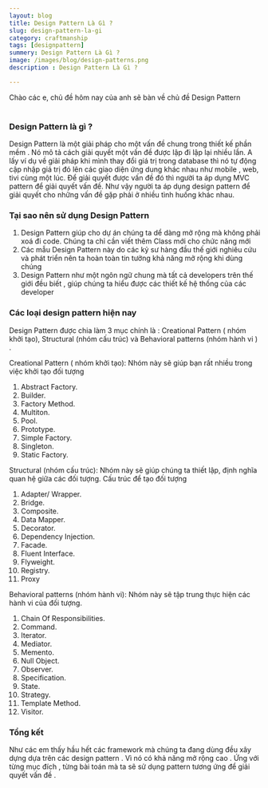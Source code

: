 ```yaml
---
layout: blog
title: Design Pattern Là Gì ? 
slug: design-pattern-la-gi
category: craftmanship
tags: [designpattern]
summery: Design Pattern Là Gì ?
image: /images/blog/design-patterns.png
description : Design Pattern Là Gì ?

---
```


Chào các e, chủ đề hôm nay của anh sẽ bàn về chủ đề  Design Pattern
<br><br>

### Design Pattern là gì ?
Design Pattern là một giải pháp cho một vấn đề chung trong thiết kế phần mềm . Nó mô tả cách giải quyết một vấn đề được lập đi lập lại
nhiều lần. A lấy ví dụ về giải pháp khi mình thay đổi giá trị trong database thì nó tự động cập nhập giá trị đó lên các giao diện ứng dung
khác nhau như mobile , web, tivi cùng một lúc. Để giải quyết được vấn đề đó thì người ta áp dụng MVC pattern để giải quyết vấn đề.
Như vậy người ta áp dụng design pattern để giải quyết cho những vấn đề gặp phải ở nhiều tình huống khác nhau.
<br>

### Tại sao nên sử dụng Design Pattern
1. Design Pattern giúp cho dự án chúng ta dể dàng mở rộng mà không phải xoá đi code. Chúng ta chỉ cần viết thêm Class mới cho 
chức năng mới
2. Các mẫu Design Pattern này do các kỷ sư hàng đầu thế giới nghiêu cứu và phát triển nên ta hoàn toàn tin tưởng khả 
năng mở rộng khi dùng chúng
3. Design Pattern như một ngôn ngữ chung mà tất cả developers trên thế giới đều biết , giúp chúng ta hiểu được các 
thiết kế hệ thống của các developer 

### Các loại design pattern hiện nay
Design Pattern được chia làm 3 mục chính là : Creational Pattern ( nhóm khởi tạo), Structural (nhóm cấu trúc) và Behavioral patterns (nhóm hành vi ) . 

Creational Pattern ( nhóm khởi tạo): Nhóm này sẽ giúp bạn rất nhiều trong việc khởi tạo đối tượng

1. Abstract Factory.
2. Builder.
3. Factory Method.
4. Multiton.
5. Pool.
6. Prototype.
7. Simple Factory.
8. Singleton.
10. Static Factory.

Structural (nhóm cấu trúc): Nhóm này sẽ giúp chúng ta thiết lập, định nghĩa quan hệ giữa các đối tượng. Cấu trúc để tạo đối tượng 

1. Adapter/ Wrapper.
2.    Bridge.
3.    Composite.
4.    Data Mapper.
5.    Decorator.
6.    Dependency Injection.
7.    Facade.
8.    Fluent Interface.
9.    Flyweight.
10.    Registry.
11.    Proxy

Behavioral patterns (nhóm hành vi): Nhóm này sẽ tập trung thực hiện các hành vi của đối tượng. 

1.    Chain Of Responsibilities.
2.    Command.
3.    Iterator.
4.    Mediator.
5.    Memento.
6.    Null Object.
7.    Observer.
8.    Specification.
9.    State.
10.   Strategy.
11.   Template Method.
12.   Visitor.

### Tổng kết
Như các em thấy hầu hết các framework mà chúng ta đang dùng đều xây dựng dựa trên các design pattern . Vì nó có 
khả năng mở rộng cao . Ứng với từng mục đích , từng bài toán mà ta sẽ sử dụng pattern tương ứng để giải quyết vấn đề .




